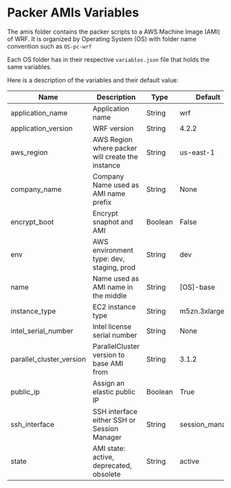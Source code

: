 # Packer AMIs Variables

The amis folder contains the packer scripts to a AWS Machine Image (AMI) of WRF.
It is organized by Operating System (OS) with folder name convention such as `OS-pc-wrf`

Each OS folder has in their respective `variables.json` file that holds the same variables.

Here is a description of the variables and their default value:

| Name                       | Description                                      | Type    | Default          | Required |
| -------------------------- | ------------------------------------------------ | ------- | ---------------- | -------- |
| application\_name          | Application name                                 | String  | wrf              | no       |
| application\_version       | WRF version                                      | String  | 4.2.2            | no       |
| aws\_region                | AWS Region where packer will create the instance | String  | us-east-1        | no       |
| company\_name              | Company Name used as AMI name prefix             | String  | None             | yes      |
| encrypt\_boot              | Encrypt snaphot and AMI                          | Boolean | False            | no       |
| env                        | AWS environment type: dev, staging, prod         | String  | dev              | no       |
| name                       | Name used as AMI name in the middle              | String  | \[OS\]-base      | no       |
| instance\_type             | EC2 instance type                                | String  | m5zn.3xlarge     | no       |
| intel\_serial\_number      | Intel license serial number                      | String  | None             | no       |
| parallel\_cluster\_version | ParallelCluster version to base AMI from         | String  | 3.1.2            | no       |
| public\_ip                 | Assign an elastic public IP                      | Boolean | True             | no       |
| ssh\_interface             | SSH interface either SSH or Session Manager      | String  | session\_manager | no       |
| state                      | AMI state: active, deprecated, obsolete          | String  | active           | no       |
